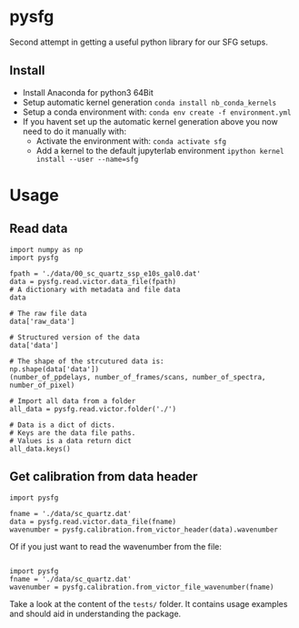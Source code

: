 # pysfg
Second attempt in getting a useful python library for our SFG setups.

## Install
- Install Anaconda for python3 64Bit
- Setup automatic kernel generation
  `conda install nb_conda_kernels`
- Setup a conda environment with:
  `conda env create -f environment.yml`
- If you havent set up the automatic kernel generation above you now need to do it manually with:
  - Activate the environment with:
    `conda activate sfg`
  - Add a kernel to the default jupyterlab environment
    `ipython kernel install --user --name=sfg`
  
# Usage
## Read data
``` python3
import numpy as np
import pysfg

fpath = './data/00_sc_quartz_ssp_e10s_gal0.dat'
data = pysfg.read.victor.data_file(fpath)
# A dictionary with metadata and file data
data

# The raw file data
data['raw_data']

# Structured version of the data
data['data']

# The shape of the strcutured data is:
np.shape(data['data'])
(number_of_ppdelays, number_of_frames/scans, number_of_spectra, number_of_pixel)

# Import all data from a folder
all_data = pysfg.read.victor.folder('./')

# Data is a dict of dicts.
# Keys are the data file paths.
# Values is a data return dict
all_data.keys()
```

## Get calibration from data header
```python3
import pysfg

fname = './data/sc_quartz.dat'
data = pysfg.read.victor.data_file(fname)
wavenumber = pysfg.calibration.from_victor_header(data).wavenumber
```

Of if you just want to read the wavenumber from the file:
```python3

import pysfg
fname = './data/sc_quartz.dat'
wavenumber = pysfg.calibration.from_victor_file_wavenumber(fname)
```

Take a look at the content of the `tests/` folder. It contains usage examples 
and should aid in understanding the package.
